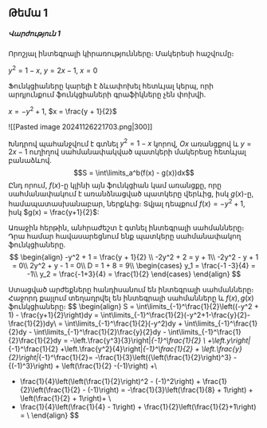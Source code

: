 
## Թեմա 1

##### Վարժություն 1 

Որոշյալ ինտեգրալի կիրառությունները։ Մակերեսի հաշվումը։

$y^2 = 1-x$, $y = 2x - 1$, $x= 0$

Ֆունկցիաները կարելի է ձևափոխել հետևյալ կերպ, որի արդյունքում ֆունկցիաների գրաֆիկները չեն փոխվի․

$x = -y^2 + 1$, $x = \frac{y + 1}{2}$

![[Pasted image 20241126221703.png|300]]

Խնդրով պահանջվում է գտնել $y^2 = 1-x$ կորով, $Ox$ առանցքով և $y = 2x - 1$ ուղիղով սահմանափակված պատկերի մակերեսը հետևյալ բանաձևով․
$$S = \int\limits_a^b(f(x) - g(x))dx$$
Ընդ որում, $f(x)$-ը կլինի այն ֆունկցիան կամ առանցքը, որը սահմանափակում է առանձնացված պատկերը վերևից, իսկ $g(x)$-ը, համապատասխանաբար, ներքևից։ Տվյալ դեպքում $f(x) = -y^2 + 1$, իսկ $g(x) = \frac{y+1}{2}$:

Առաջին հերթին, անհրաժեշտ է գտնել ինտեգրալի սահմանները։ Դրա համար հավասարեցնում ենք պատկերը սահմանափակող ֆունկցիաները․
$$
\begin{align}
-y^2 + 1 = \frac{y + 1}{2} \\
-2y^2 + 2 = y + 1\\
-2y^2 - y + 1 = 0\\
2y^2 + y - 1 = 0\\
D = 1 + 8 = 9\\
\begin{cases}
y_1 = \frac{-1 -3}{4} = -1\\
y_2 = \frac{-1+3}{4} = \frac{1}{2}
\end{cases}
\end{align}
$$

Ստացված արժեքները հանդիսանում են ինտեգրալի սահմանները։ Հաջորդ քայլում տեղադրվել են ինտեգրալի սահմանները և $f(x), g(x)$ ֆունկցիաները։
$$
\begin{align}
S = \int\limits_{-1}^\frac{1}{2}\left((-y^2 + 1) - \frac{y+1}{2}\right)dy = \int\limits_{-1}^\frac{1}{2}(-y^2+1-\frac{y}{2}- \frac{1}{2})dy\\
= \int\limits_{-1}^\frac{1}{2}(-y^2)dy + \int\limits_{-1}^\frac{1}{2}dy - \int\limits_{-1}^\frac{1}{2}\frac{y}{2}dy - \int\limits_{-1}^\frac{1}{2}\frac{1}{2}dy = -\left.\frac{y^3}{3}\right|_{-1}^\frac{1}{2} \\
+\left.y\right|_{-1}^\frac{1}{2} +\left.\frac{y^2}{4}\right|_{-1}^\frac{1}{2} + \left.\frac{y}{2}\right|_{-1}^\frac{1}{2}= -\frac{1}{3}\left({\left(\frac{1}{2}\right)^3} - {(-1)^3}\right) + \left(\frac{1}{2} -(-1)\right) +\\
+ \frac{1}{4}\left(\left(\frac{1}{2}\right)^2 - (-1)^2\right) + \frac{1}{2}\left(\frac{1}{2} - (-1)\right) = -\frac{1}{3}\left(\frac{1}{8} + 1\right) + \left(\frac{1}{2} + 1\right)+ \\
+ \frac{1}{4}\left(\frac{1}{4} - 1\right) + \frac{1}{2}\left(\frac{1}{2}+1\right) = \\
\end{align}
$$
